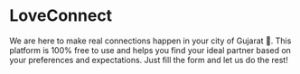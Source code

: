 # LoveConnect
We are here to make real connections happen in your city of Gujarat 💑. This platform is 100% free to use and helps you find your ideal partner based on your preferences and expectations. Just fill the form and let us do the rest!
